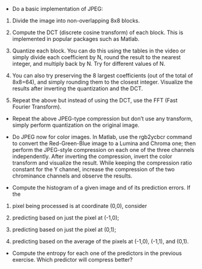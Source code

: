 * Do a basic implementation of JPEG:

1. Divide the image into non-overlapping 8x8 blocks.

2. Compute the DCT (discrete cosine transform) of each block. This is implemented in popular packages such as Matlab.

3. Quantize each block. You can do this using the tables in the video or simply divide each coefficient by N, round the result to the nearest integer, and multiply back by N. Try for different values of N.

4. You can also try preserving the 8 largest coefficients (out of the total of 8x8=64), and simply rounding them to the closest integer.
Visualize the results after inverting the quantization and the DCT.

5. Repeat the above but instead of using the DCT, use the FFT (Fast Fourier Transform).

* Repeat the above JPEG-type compression but don’t use any transform, simply perform quantization on the original image.

* Do JPEG now for color images. In Matlab, use the rgb2ycbcr command to convert the Red-Green-Blue image to a Lumina and Chroma one; then perform the JPEG-style compression on each one of the three channels independently. After inverting the compression, invert the color transform and visualize the result. While keeping the compression ratio constant for the Y channel, increase the compression of the two chrominance channels and observe the results.

* Compute the histogram of a given image and of its prediction errors. If the

1. pixel being processed is at coordinate (0,0), consider

2. predicting based on just the pixel at (-1,0);

3. predicting based on just the pixel at (0,1);

4. predicting based on the average of the pixels at (-1,0), (-1,1), and (0,1).

* Compute the entropy for each one of the predictors in the previous exercise. Which predictor will compress better?